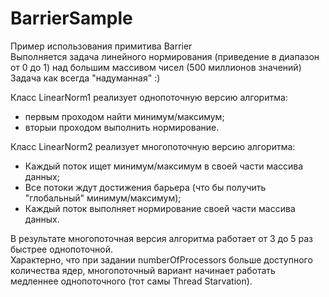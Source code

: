 # BarrierSample

Пример использования примитива Barrier  
Выполняется задача линейного нормирования (приведение в диапазон от 0 до 1) над большим массивом чисел (500 миллионов значений)  
Задача как всегда "надуманная" :)

Класс LinearNorm1 реализует однопоточную версию алгоритма:
- первым проходом найти минимум/максимум;
- вторыи проходом выполнить нормирование.

Класс LinearNorm2 реализует многопоточную версию алгоритма:  
- Каждый поток ищет минимум/максимум в своей части массива данных;
- Все потоки ждут достижения барьера (что бы получить "глобальный" минимум/максимум);
- Каждый поток выполняет нормирование своей части массива данных.

В результате многопоточная версия алгоритма работает от 3 до 5 раз быстрее однопоточной.  
Характерно, что при задании numberOfProcessors больше доступного количества ядер, многопоточный вариант начинает работать медленнее однопоточного (тот самы Thread Starvation).  

